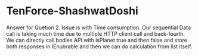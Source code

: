 # TenForce-ShashwatDoshi

Answer for Quetion 2.
Issue is with Time consumption.
Our sequential Data call is taking much time due to multiple HTTP client call and back-fourth.
We can directly call bodies API with isPlanet true and then false and store both responses in IEnubrable and then we can do calculation from list itself.
